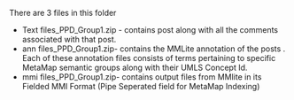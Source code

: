 There are 3 files in this folder 
* Text files_PPD_Group1.zip - contains post along with all the comments associated with that post.
* ann files_PPD_Group1.zip- contains  the MMLite annotation of the posts . Each of these annotation files consists of terms pertaining to specific  MetaMap semantic groups along with their UMLS Concept Id.
* mmi files_PPD_Group1.zip- contains  output files from MMlite in its Fielded MMI Format (Pipe Seperated field for MetaMap Indexing) 

